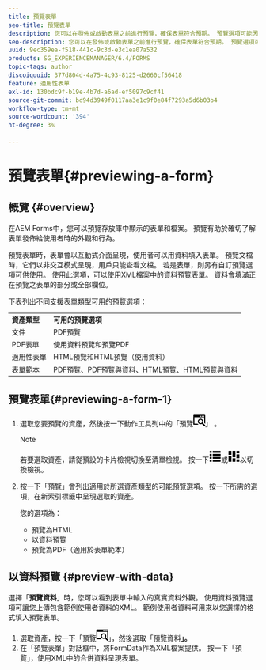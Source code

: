 ```yaml
---
title: 預覽表單
seo-title: 預覽表單
description: 您可以在發佈或啟動表單之前進行預覽，確保表單符合預期。 預覽選項可能因支援的表單類型而異。
seo-description: 您可以在發佈或啟動表單之前進行預覽，確保表單符合預期。 預覽選項可能因支援的表單類型而異。
uuid: 9ec359ea-f518-441c-9c3d-e3c1ea07a532
products: SG_EXPERIENCEMANAGER/6.4/FORMS
topic-tags: author
discoiquuid: 377d804d-4a75-4c93-8125-d2660cf56418
feature: 適用性表單
exl-id: 130bdc9f-b19e-4b7d-a6ad-ef5097c9cf41
source-git-commit: bd94d3949f0117aa3e1c9f0e84f7293a5d6b03b4
workflow-type: tm+mt
source-wordcount: '394'
ht-degree: 3%

---
```


# 預覽表單{#previewing-a-form}

## 概覽 {#overview}

在AEM Forms中，您可以預覽存放庫中顯示的表單和檔案。 預覽有助於確切了解表單發佈給使用者時的外觀和行為。

預覽表單時，表單會以互動式介面呈現，使用者可以用資料填入表單。 預覽文檔時，它們以非交互模式呈現，用戶只能查看文檔。 若是表單，則另有自訂預覽選項可供使用。 使用此選項，可以使用XML檔案中的資料預覽表單。 資料會填滿正在預覽之表單的部分或全部欄位。

下表列出不同支援表單類型可用的預覽選項：

<table> 
 <tbody>
  <tr>
   <td><strong>資產類型</strong><br /> </td> 
   <td><strong>可用的預覽選項</strong><br /> </td> 
  </tr>
  <tr>
   <td>文件</td> 
   <td>PDF預覽</td> 
  </tr>
  <tr>
   <td>PDF表單</td> 
   <td>使用資料預覽和預覽PDF<br /> </td> 
  </tr>
  <tr>
   <td>適用性表單</td> 
   <td>HTML預覽和HTML預覽（使用資料）</td> 
  </tr>
  <tr>
   <td>表單範本</td> 
   <td>PDF預覽、PDF預覽與資料、HTML預覽、HTML預覽與資料<br /> </td> 
  </tr>
 </tbody>
</table>

## 預覽表單{#previewing-a-form-1}

1. 選取您要預覽的資產，然後按一下動作工具列中的「預覽![aem6forms_preview](assets/aem6forms_preview.png)」 。

   >[!NOTE]
   >
   >若要選取資產，請從預設的卡片檢視切換至清單檢視。 按一下![aem6formsviewlist](assets/aem6forms_viewlist.png)或![aem6formsviewcard](assets/aem6forms_viewcard.png)以切換檢視。

1. 按一下「預覽」會列出適用於所選資產類型的可能預覽選項。 按一下所需的選項，在新索引標籤中呈現選取的資產。

   您的選項為：

   * 預覽為HTML
   * 以資料預覽
   * 預覽為PDF（適用於表單範本）

## 以資料預覽 {#preview-with-data}

選擇「**預覽資料**」時，您可以看到表單中輸入的真實資料外觀。 使用資料預覽選項可讓您上傳包含範例使用者資料的XML。 範例使用者資料可用來以您選擇的格式填入預覽表單。

1. 選取資產，按一下「預覽![aem6forms_preview](assets/aem6forms_preview.png)」，然後選取「預覽資料&#x200B;**」。**
1. 在「預覽表單」對話框中，將FormData作為XML檔案提供。 按一下「預覽」，使用XML中的合併資料呈現表單。
